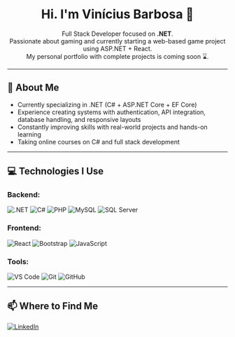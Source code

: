 <h1 align="center">Hi. I'm Vinícius Barbosa 👋 </h1>

<p align="center">
Full Stack Developer focused on <strong>.NET</strong>.<br>
Passionate about gaming and currently starting a web-based game project using ASP.NET + React. <br>
My personal portfolio with complete projects is coming soon ⌛.
</p>


---

## 💼 About Me

- Currently specializing in .NET (C# + ASP.NET Core + EF Core)
- Experience creating systems with authentication, API integration, database handling, and responsive layouts
- Constantly improving skills with real-world projects and hands-on learning
- Taking online courses on C# and full stack development

---

## 💻 Technologies I Use

### Backend:
![.NET](https://img.shields.io/badge/.NET-512BD4?style=for-the-badge&logo=dotnet&logoColor=white)
![C#](https://img.shields.io/badge/C%23-239120?style=for-the-badge&logo=c-sharp&logoColor=white)
![PHP](https://img.shields.io/badge/PHP-777BB4?style=for-the-badge&logo=php&logoColor=white)
![MySQL](https://img.shields.io/badge/MySQL-4479A1?style=for-the-badge&logo=mysql&logoColor=white)
![SQL Server](https://img.shields.io/badge/SQL_Server-CC2927?style=for-the-badge&logo=microsoftsqlserver&logoColor=white)

### Frontend:
![React](https://img.shields.io/badge/React-20232a?style=for-the-badge&logo=react&logoColor=61dafb)
![Bootstrap](https://img.shields.io/badge/Bootstrap-563d7c?style=for-the-badge&logo=bootstrap&logoColor=white)
![JavaScript](https://img.shields.io/badge/JavaScript-F7DF1E?style=for-the-badge&logo=javascript&logoColor=black)

### Tools:
![VS Code](https://img.shields.io/badge/VS_Code-007ACC?style=for-the-badge&logo=visualstudiocode&logoColor=white)
![Git](https://img.shields.io/badge/Git-F05032?style=for-the-badge&logo=git&logoColor=white)
![GitHub](https://img.shields.io/badge/GitHub-181717?style=for-the-badge&logo=github&logoColor=white)

---

## 📫 Where to Find Me

[![LinkedIn](https://img.shields.io/badge/LinkedIn-vinicciusab-blue?style=for-the-badge&logo=linkedin)](https://www.linkedin.com/in/vinicciusab)
